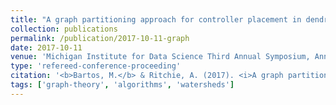 ```yaml
---
title: "A graph partitioning approach for controller placement in dendritic networks"
collection: publications
permalink: /publication/2017-10-11-graph
date: 2017-10-11
venue: 'Michigan Institute for Data Science Third Annual Symposium, Ann Arbor, MI'
type: 'refereed-conference-proceeding'
citation: '<b>Bartos, M.</b> & Ritchie, A. (2017). <i>A graph partitioning approach for controller placement in dendritic networks</i>. Michigan Institute for Data Science Third Annual Symposium, Ann Arbor, MI. [Poster]'
tags: ['graph-theory', 'algorithms', 'watersheds']
---
```

